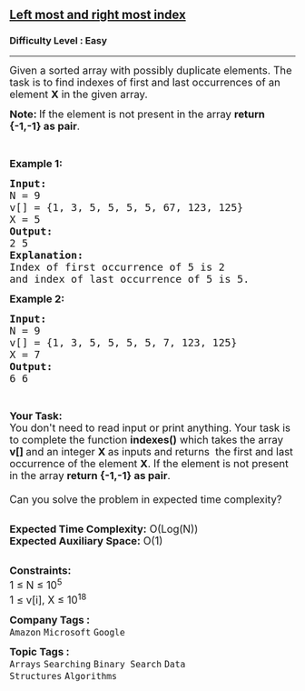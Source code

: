 <h2><a href="https://www.geeksforgeeks.org/problems/find-first-and-last-occurrence-of-x0849/1?itm_source=geeksforgeeks&itm_medium=article&itm_campaign=bottom_sticky_on_article">Left most and right most index</a></h2><h3>Difficulty Level : Easy</h3><hr><div class="problems_problem_content__Xm_eO"><p><span style="font-size:18px">Given a sorted array with possibly duplicate elements. The task is to find indexes of first and last occurrences of an element <strong>X</strong> in the given array.</span></p>

<p><strong><span style="font-size:18px">Note: </span></strong><span style="font-size:18px">If the element is not present in the array <strong>return {-1,-1} as pair</strong>.</span></p>

<p>&nbsp;</p>

<p><span style="font-size:18px"><strong>Example 1:</strong></span></p>

<pre style="position: relative;"><span style="font-size:18px"><strong>Input:</strong>
N = 9
v[] = {1, 3, 5, 5, 5, 5, 67, 123, 125}
X = 5</span>
<span style="font-size:18px"><strong>Output:</strong>
2 5</span>
<span style="font-size:18px"><strong>Explanation:
</strong>Index of first occurrence of 5 is 2
and index of last occurrence of 5 is 5.</span><div class="open_grepper_editor" title="Edit &amp; Save To Grepper"></div></pre>

<p><span style="font-size:18px"><strong>Example 2:</strong></span></p>

<pre style="position: relative;"><span style="font-size:18px"><strong>Input:</strong>
N = 9
v[] = {1, 3, 5, 5, 5, 5, 7, 123, 125}
X = 7
<strong>Output:</strong>
6 6</span><div class="open_grepper_editor" title="Edit &amp; Save To Grepper"></div></pre>

<p>&nbsp;</p>

<p><span style="font-size:18px"><strong>Your Task:&nbsp;&nbsp;</strong><br>
You don't need to read input or print anything. Your task is to complete the function&nbsp;<strong>indexes()</strong>&nbsp;which takes the array <strong>v[]</strong><strong>&nbsp;</strong>and an integer <strong>X&nbsp;</strong>as inputs and returns &nbsp;the first and last occurrence of the element <strong>X</strong>. If the element is not present in the array <strong>return {-1,-1} as pair</strong>.<br>
<br>
Can you solve the problem in expected time complexity?</span></p>

<p><br>
<span style="font-size:18px"><strong>Expected Time Complexity:</strong> O(Log(N))<br>
<strong>Expected Auxiliary Space:</strong> O(1)</span></p>

<p><br>
<span style="font-size:18px"><strong>Constraints:</strong><br>
1 ≤ N ≤ 10<sup>5</sup><br>
1 ≤ v[i], X ≤ 10<sup>18</sup></span></p>
</div><p><span style=font-size:18px><strong>Company Tags : </strong><br><code>Amazon</code>&nbsp;<code>Microsoft</code>&nbsp;<code>Google</code>&nbsp;<br><p><span style=font-size:18px><strong>Topic Tags : </strong><br><code>Arrays</code>&nbsp;<code>Searching</code>&nbsp;<code>Binary Search</code>&nbsp;<code>Data Structures</code>&nbsp;<code>Algorithms</code>&nbsp;